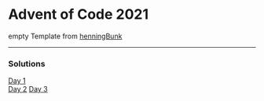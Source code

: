 # Advent of Code 2021

empty Template from [henningBunk](https://github.com/henningBunk/advent-of-code-kotlin-template)

---
### Solutions

[Day 1](https://github.com/meli-w/AoC-2021/blob/main/app/src/main/kotlin/day01/Day01.kt)  
[Day 2](https://github.com/meli-w/AoC-2021/blob/main/app/src/main/kotlin/day02/Day02.kt)
[Day 3](https://github.com/meli-w/AoC-2021/blob/main/app/src/main/kotlin/day03/Day03.kt)